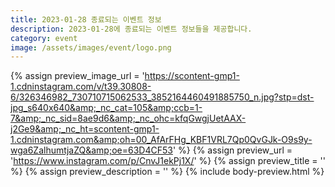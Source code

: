 ```yaml
---
title: 2023-01-28 종료되는 이벤트 정보
description: 2023-01-28에 종료되는 이벤트 정보들을 제공합니다.
category: event
image: /assets/images/event/logo.png
---
```

{% assign preview_image_url = 'https://scontent-gmp1-1.cdninstagram.com/v/t39.30808-6/326346982_730710715062533_3852164460491885750_n.jpg?stp=dst-jpg_s640x640&amp;_nc_cat=105&amp;ccb=1-7&amp;_nc_sid=8ae9d6&amp;_nc_ohc=kfqGwgjUetAAX-j2Ge9&amp;_nc_ht=scontent-gmp1-1.cdninstagram.com&amp;oh=00_AfArFHg_KBF1VRL7Qp0QvGJk-O9s9y-wga6ZalhumtjaZQ&amp;oe=63D4CF53' %}
{% assign preview_url = 'https://www.instagram.com/p/CnvJ1ekPj1X/' %}
{% assign preview_title = '' %}
{% assign preview_description = '' %}
{% include body-preview.html %}